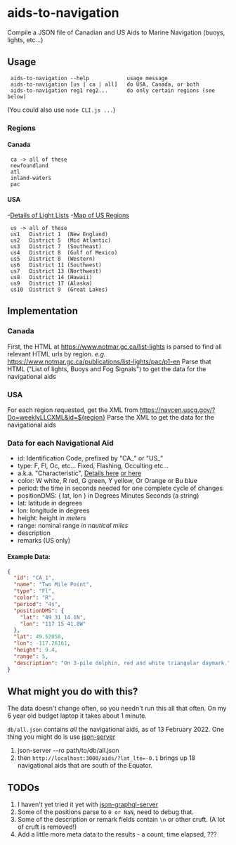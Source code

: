 # aids-to-navigation
Compile a JSON file of Canadian and US Aids to Marine Navigation (buoys, lights, etc...)

## Usage
```text
 aids-to-navigation --help            usage message
 aids-to-navigation [us | ca | all]   do USA, Canada, or both
 aids-to-navigation reg1 reg2...      do only certain regions (see below)
```
(You could also use `node CLI.js ...`)

### Regions

#### Canada
```text
 ca -> all of these
 newfoundland
 atl
 inland-waters
 pac
```

#### USA

 -[Details of Light Lists](https://navcen.uscg.gov/?pageName=lightListWeeklyUpdates)
 -[Map of US Regions](https://navcen.uscg.gov/images/map.jpg)

```text
 us -> all of these
 us1   District 1  (New England)
 us2   District 5  (Mid Atlantic)
 us3   District 7  (Southeast)
 us4   District 8  (Gulf of Mexico)
 us5   District 8  (Western)
 us6   District 11 (Southwest)
 us7   District 13 (Northwest)
 us8   District 14 (Hawaii)
 us9   District 17 (Alaska)
 us10  District 9  (Great Lakes)
```

## Implementation

### Canada

First, the HTML at https://www.notmar.gc.ca/list-lights is parsed to find all relevant HTML urls by region.  _e.g._ https://www.notmar.gc.ca/publications/list-lights/pac/p1-en
Parse that HTML ("List of lights, Buoys and Fog Signals") to get the data for the navigational aids

### USA

For each region requested, get the XML from https://navcen.uscg.gov/?Do=weeklyLLCXML&id=${region}
Parse the XML to get the data for the navigational aids

### Data for each Navigational Aid

 - id: Identification Code, prefixed by "CA_" or "US_"
 - type: F, Fl, Oc, etc...  Fixed, Flashing, Occulting etc...
  - a.k.a. "Characteristic", [Details here](https://en.wikipedia.org/wiki/Light_characteristic) [or here](https://www.ccg-gcc.gc.ca/publications/maritime-security-surete-maritime/aids-aides-navigation/page09-eng.html)
 - color: W white, R red, G green, Y yellow, Or Orange or Bu blue
 - period: the time in seconds needed for one complete cycle of changes
 - positionDMS: { lat, lon } in Degrees Minutes Seconds (a string)
 - lat: latitude in degrees
 - lon: longitude in degrees
 - height: height _in meters_
 - range: nominal range _in nautical miles_
 - description
 - remarks (US only)

#### Example Data:

```json
{
  "id": "CA_1",
  "name": "Two Mile Point",
  "type": "Fl",
  "color": "R",
  "period": "4s",
  "positionDMS": {
    "lat": "49 31 14.1N",
    "lon": "117 15 41.8W"
  },
  "lat": 49.52058,
  "lon": -117.26161,
  "height": 9.4,
  "range": 5,
  "description": "On 3-pile dolphin, red and white triangular daymark."
}
```

## What might you do with this?

The data doesn't change often, so you needn't run this all that often.  On my 6 year old budget laptop it takes about 1 minute.

`db/all.json` contains _all_ the navigational aids, as of 13 February 2022.
One thing you might do is use [json-server](https://github.com/typicode/json-server)

 1. json-server --ro path/to/db/all.json
 2. then `http://localhost:3000/aids/?lat_lte=-0.1` brings up 18 navigational aids that are south of the Equator.

## TODOs

 1. I haven't yet tried it yet with [json-graphql-server](https://github.com/marmelab/json-graphql-server/issues)
 2. Some of the positions parse to `0 or NaN`, need to debug that.
 3. Some of the description or remark fields contain `\n` or other cruft.  (A lot of cruft is removed!)
 4. Add a little more meta data to the results - a count, time elapsed, ???

